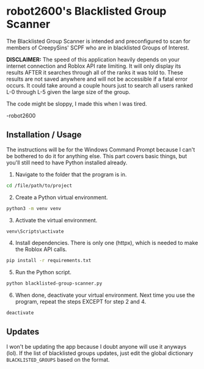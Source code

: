 # robot2600's Blacklisted Group Scanner

The Blacklisted Group Scanner is intended and preconfigured to scan for members of CreepySins' SCPF who are in blacklisted Groups of Interest.

**DISCLAIMER:** The speed of this application heavily depends on your internet connection and Roblox API rate limiting. It will only display its results AFTER it searches through all of the ranks it was told to. These results are not saved anywhere and will not be accessible if a fatal error occurs. It could take around a couple hours just to search all users ranked L-0 through L-5 given the large size of the group.

The code might be sloppy, I made this when I was tired.

-robot2600

## Installation / Usage
The instructions will be for the Windows Command Prompt because I can't be bothered to do it for anything else. This part covers basic things, but you'll still need to have Python installed already.

1. Navigate to the folder that the program is in.
```bash
cd /file/path/to/project
```

2. Create a Python virtual environment.
```bash
python3 -m venv venv
```

3. Activate the virtual environment.
```bash
venv\Scripts\activate
```

4. Install dependencies. There is only one (httpx), which is needed to make the Roblox API calls.
```bash
pip install -r requirements.txt
```

5. Run the Python script.
```bash
python blacklisted-group-scanner.py
```

6. When done, deactivate your virtual environment. Next time you use the program, repeat the steps EXCEPT for step 2 and 4.
```bash
deactivate
```

## Updates
I won't be updating the app because I doubt anyone will use it anyways (lol). If the list of blacklisted groups updates, just edit the global dictionary `BLACKLISTED_GROUPS` based on the format.